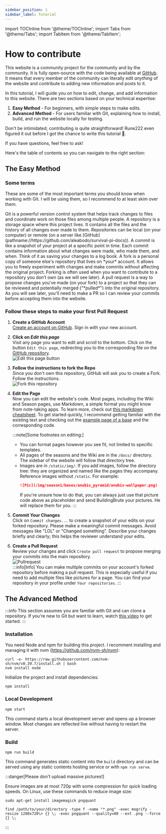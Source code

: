 ```yaml
---
sidebar_position: 1
sidebar_label: Tutorial
---
```


import TOCInline from '@theme/TOCInline';
import Tabs from '@theme/Tabs';
import TabItem from '@theme/TabItem';

# How to contribute

This website is a community project for the community and by the community. It is fully open-source with the code being available at [GitHub](pathname://https://github.com/aleabodo/survival-pi-docs). It means that every member of the community can literally edit *anything* of the website and contribute to adding new information and posts to it.

In this tutorial, I will guide you on how to edit, change, and add information to this website. There are two sections based on your technical expertise: 

1. **Easy Method** - For beginners, with simple steps to make edits.
2. **Advanced Method** - For users familiar with Git, explaining how to install, build, and run the website locally for testing.

Don't be intimidated; contributing is quite straightforward! Rune222 even figured it out before I got the chance to write this tutorial 🤙.

If you have questions, feel free to ask!

Here's the table of contents so you can navigate to the right section:

<TOCInline toc={toc} />

## The Easy Method

### Some terms

These are some of the most important terms you should know when working with Git. I will be using them, so I recommend to at least skim over them.

<Tabs>
  <TabItem value="git" label="Git" default>
    Git is a powerful version control system that helps track changes to files and coordinate work on those files among multiple people. 
  </TabItem>
  <TabItem value="repo" label="Repository (Repo) 💾">
    A repository is a storage space where this project lives. It contains all the files and the history of all changes ever made to them. Repositories can be local (on your computer) or remote (on a server like [GitHub](pathname://https://github.com/aleabodo/survival-pi-docs)).
  </TabItem>
  <TabItem value="commit" label="Commit ✅">
    A commit is like a snapshot of your project at a specific point in time. Each commit contains information about what changes were made, who made them, and when. Think of it as saving your changes to a log book.
  </TabItem>
  <TabItem value="fork" label="Fork 🍴">
    A fork is a personal copy of someone else's repository that lives on *your* account. It allows you to freely experiment with changes and make commits without affecting the original project. Forking is often used when you want to contribute to a repository you don’t own (as we will see later).
  </TabItem>
  <TabItem value="pullrequest" label="Pull Request (PR) 📩">
    A pull request is a way to propose changes you've made (on your fork) to a project so that they can be reviewed and potentially merged ("*pulled*") into the original repository. As you will see later, you'll need to make a PR so I can review your commits before accepting them into the website.
  </TabItem>
</Tabs>

### Follow these steps to make your first Pull Request

1. **Create a GitHub Account** \
    [Create an account on GitHub](pathname://https://github.com/signup). Sign in with your new account.

2. **Click on *Edit this page*** \
    Visit any page you want to edit and scroll to the bottom. Click on the button `Edit this page`, redirecting you to the corresponding file on the [GitHub repository](pathname://https://github.com/aleabodo/survival-pi-docs). \
    ![Edit this page button](/img/wiki/edit-this-page.png)

3. **Follow the instructions to fork the Repo** \
    Since you don't own this repository, GitHub will ask you to create a Fork. Follow the instructions. \
    ![Fork this repository](/img/wiki/fork-this-repository.png)

1. **Edit the Page** \
    Now you can edit the website's code. Most pages, including the Wiki and Season pages, use Markdown, a simple format you might know from note-taking apps. To learn more, check out [this markdown cheatsheet](pathname://https://www.markdownguide.org/cheat-sheet/). To get started quickly, I recommend getting familiar with the existing text and checking out the [example page of a base](./example-page.md) and the corresponding code. 

    :::note[Some footnotes on editing:]
    - You can format pages however you see fit, not limited to specific templates.
    - All pages of the seasons and the Wiki are in the `/docs/` directory. The sidebar of the website will follow that directory tree.
    - Images are in `/static/img/`. If you add images, follow the directory tree: they are organized and named like the pages they accompany. Reference images without `/static`. For example:
        ```markdown
        ![Pic](/img/season1/bases/anubis_pyramid/anubis-wallpaper.png)
        ```
        If you're unsure how to do that, you can always just use that picture code above as placeholder and send BuildingBrute your pictures. He will replace them for you.
    :::

2. **Commit Your Changes** \
    Click on `Commit changes...` to create a snapshot of your edits on your forked repository. Please make a meaningful commit messages. Avoid messages like "LOL" or "Changed something". Describe your changes briefly and clearly; this helps the reviewer understand your edits.
    
3. **Create a Pull Request** \
   Review your changes and click `Create pull request` to propose merging your commits into the main repository. \
   ![Pullrequest](/img/wiki/pullrequest.png) \
   :::info[Info]
   You can make multiple commits on your account's forked repository before making a pull request. This is especially useful if you need to add multiple files like pictures for a page. You can find your repository in your profile under `Your repositories`.
   :::


## The Advanced Method

:::info
This section assumes you are familiar with Git and can clone a repository. If you're new to Git but want to learn, watch [this video](pathname://https://www.youtube.com/watch?v=mJ-qvsxPHpY) to get started.
:::


### Installation
You need Node and npm for building this project. I recomment installing and managing it with nvm (https://github.com/nvm-sh/nvm):
```
curl -o- https://raw.githubusercontent.com/nvm-sh/nvm/v0.39.7/install.sh | bash
nvm install node
```
Initialize the project and install dependencies:
```
npm install
```

### Local Development

```
npm start
```

This command starts a local development server and opens up a browser window. Most changes are reflected live without having to restart the server.

### Build

```
npm run build
```

This command generates static content into the `build` directory and can be served using any static contents hosting service or with `npm run serve`.


:::danger[Please don't upload massive pictures!]

Ensure images are at most 720p with some compression for quick loading speeds. On Linux, use these commands to reduce image size:

```
sudo apt-get install imagemagick pngquant

find /path/to/your/directory -type f -name "*.png" -exec mogrify -resize 1280x720\> {} \; -exec pngquant --quality=80 --ext .png --force {} \;
```

:::